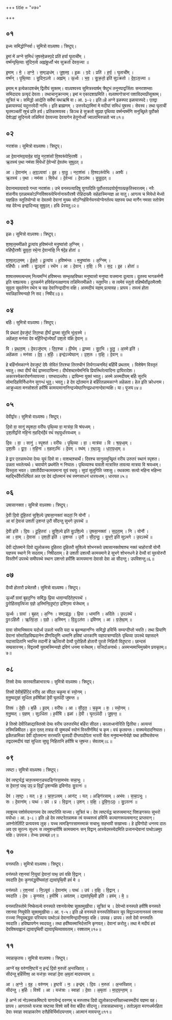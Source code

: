 +++
title = "०७०"

+++


## ०१
इध्मः समिद्धोग्निर्वा। सुमित्रो वाध्र्यश्वः। त्रिष्टुप्।

इ॒मां मे॑ अग्ने स॒मिधं॑ जुषस्वे॒ळस्प॒दे प्रति॑ हर्या घृ॒ताची॑म् ।  
वर्ष्म॑न्पृथि॒व्याः सु॑दिन॒त्वे अह्ना॑मू॒र्ध्वो भ॑व सुक्रतो देवय॒ज्या ॥

इ॒माम् । मे॒ । अ॒ग्ने॒ । स॒म्ऽइध॑म् । जु॒ष॒स्व॒ । इ॒ळः । प॒दे । प्रति॑ । ह॒र्य॒ । घृ॒ताची॑म् ।  
वर्ष्म॑न् । पृ॒थि॒व्याः । सु॒दिन॒ऽत्वे । अह्ना॑म् । ऊ॒र्ध्वः । भ॒व॒ । सु॒क्र॒तो॒ इति॑ सुऽक्रतो । दे॒व॒ऽय॒ज्या ॥

इमाम् म इत्येकादशर्चम् द्वितीयं सुक्तम्। वाध्र्यश्वस्य सुमित्रस्यार्षम् त्रैष्टुभं तनूनपाद्वर्जिताः सनराशम्साः समिदादयः प्रत्यृदं देवताः। तथाचानुक्रान्तम्। इमां म एकादशाप्रमिति। वध्र्यश्वगोत्रानां पशाविदमाप्रीसूक्तम्। सूत्रितं च। समिद्धो आद्येति सर्वेषां यथऋषि वा। आ. ३-२। इति॥हे अग्ने इळस्पद इळायास्पदे। एतद्वा इळायास्पदं यदुत्तरवेदी नाभिः। इति ब्राह्मणम् । उत्तरवेद्यामिमां मे मदीयां समिधं युषस्व। सेवस्व। तथा घृताचीं घृतमञ्चतीं स्रुचं प्रति हर्य। प्रतिकामयस्व। किञ्च हे सुक्रतो सुप्रज्ञ पृथिव्या वर्ष्मन्वर्ष्मणि सनुच्छ्रिते पूर्वोक्ते देशेऽह्नां सुदिनत्वे तन्निमित्तं देवयज्या देवयागेन हेतुनोर्ध्वो ज्वालाभिरुन्नतो भव॥१॥

## ०२
नराशंसः। सुमित्रो वाध्र्यश्वः। त्रिष्टुप्।

आ दे॒वाना॑मग्र॒यावे॒ह या॑तु॒ नरा॒शंसो॑ वि॒श्वरू॑पेभि॒रश्वैः॑ ।  
ऋ॒तस्य॑ प॒था नम॑सा मि॒येधो॑ दे॒वेभ्यो॑ दे॒वत॑मः सुषूदत् ॥

आ । दे॒वाना॑म् । अ॒ग्र॒ऽयावा॑ । इ॒ह । या॒तु॒ । नरा॒शंसः॑ । वि॒श्वऽरू॑पेभिः । अश्वैः॑ ।  
ऋ॒तस्य॑ । प॒था । नम॑सा । मि॒येधः॑ । दे॒वेभ्यः॑ । दे॒वऽत॑मः । सु॒सू॒द॒त् ॥

देवानामग्रयावाग्रे गन्ता नराशंसः। उभे वनस्पत्यादिषु युगपदिति पूर्वोत्तरपदयोर्युगपत्प्रकृतिस्वरत्वम्। नरैः शंसनीय एतन्नामकोऽग्निर्विश्वरूपेभिर्नानारूपैरश्वै रोहिदाख्यैः सहेहास्मिन्यज्ञ आ यातु। आगत्य च मियेधो मेध्यो यज्ञहितः स्तुतियोग्यो वा देवतमो देवानां मुख्यः सोऽग्निर्हविर्नयनयोग्येनर्तस्य यज्ञस्य पथा मार्गेन नमसा स्तोत्रेण सह देवेभ्य इन्द्रादिभ्यह् सुषूदत्। हविः प्रेरयतु॥२॥

## ०३
इळः। सुमित्रो वाध्र्यश्वः। त्रिष्टुप्।

श॒श्व॒त्त॒ममी॑ळते दू॒त्या॑य ह॒विष्म॑न्तो मनु॒ष्या॑सो अ॒ग्निम् ।  
वहि॑ष्ठै॒रश्वैः॑ सु॒वृता॒ रथे॒ना दे॒वान्व॑क्षि॒ नि ष॑दे॒ह होता॑ ॥

श॒श्व॒त्ऽत॒मम् । ई॒ळ॒ते॒ । दू॒त्या॑य । ह॒विष्म॑न्तः । म॒नु॒ष्या॑सः । अ॒ग्निम् ।  
वहि॑ष्ठैः । अश्वैः॑ । सु॒ऽवृता॑ । रथे॑न । आ । दे॒वान् । व॒क्षि॒ । नि । स॒द॒ । इ॒ह । होता॑ ॥

शश्वत्तममत्यन्तम् नित्यमग्निं हविष्मन्तः सम्भृतहविष्का मनुष्यासो मनुष्या यजमाना दूत्याय। दूतस्य भागकर्मणी इति यश्प्रत्ययः। दुतकर्मने हविर्वहनलक्षणाय तन्निमित्तमीळते। स्तुवन्ति। स त्वमेवं स्तुतो वहिष्थैर्वोढृतमैरश्वैः सुवृता सुवर्तनेन रथेन च सह देवानिन्द्रादीना वक्षि। अस्मदीयं यज्ञम् प्रत्यावह। प्रापय। तस्त्वं होता भवन्निहास्मिन्यज्ञे नि सद। निषीद॥३॥

## ०४
बर्हिः। सुमित्रो वाध्र्यश्वः। त्रिष्टुप्।

वि प्र॑थतां दे॒वजु॑ष्टं तिर॒श्चा दी॒र्घं द्रा॒घ्मा सु॑र॒भि भू॑त्व॒स्मे ।  
अहे॑ळता॒ मन॑सा देव बर्हि॒रिन्द्र॑ज्येष्ठाँ उश॒तो य॑क्षि दे॒वान् ॥

वि । प्र॒थ॒ता॒म् । दे॒वऽजु॑ष्टम् । ति॒र॒श्चा । दी॒र्घम् । द्रा॒घ्मा । सु॒र॒भि । भू॒तु॒ । अ॒स्मे इति॑ ।  
अहे॑ळता । मन॑सा । दे॒व॒ । ब॒र्हिः॒ । इन्द्र॑ऽज्येष्ठान् । उ॒श॒तः । य॒क्षि॒ । दे॒वान् ॥

हे बर्हिर्नामकाग्ने देवजुष्टं देवैः सेवितं तिरश्चा तिरश्चीनं तिर्यगञ्चनमिदं बर्हिर्वि प्रथताम् । विशेषेण विस्तृतं भवतु। तथा दीर्घं चेदं द्राघ्मादाघिम्ना। दीर्घशब्दस्येमनिचि प्रियस्थिरेत्यादिना द्राघिरादेशः। अकारस्येकारोवर्णव्यापत्त्या। पश्चादल्लोपः। द्राघिम्ना युक्तं भवतु। अस्मे अस्मदीयम् बर्हिः सुरभि सोमादिहविर्निधानेन सुगन्धं भूतु। भवतु। हे देव द्योतमान हे बर्हिरेतन्नामकाग्ने अहॆळता। हेल इति क्रोधनाम। आक्रुध्यता मनसोशतो हवींषि कामयामानानिन्द्रज्येष्ठानिन्द्रप्रधानान्देवान्यक्षि। या। पूजय॥४॥

## ०५
देवीर्द्वारः। सुमित्रो वाध्र्यश्वः। त्रिष्टुप्।

दि॒वो वा॒ सानु॑ स्पृ॒शता॒ वरी॑यः पृथि॒व्या वा॒ मात्र॑या॒ वि श्र॑यध्वम् ।  
उ॒श॒तीर्द्वा॑रो महि॒ना म॒हद्भि॑र्दे॒वं रथं॑ रथ॒युर्धा॑रयध्वम् ॥

दि॒वः । वा॒ । सानु॑ । स्पृ॒शत॑ । वरी॑यः । पृ॒थि॒व्या । वा॒ । मात्र॑या । वि । श्र॒य॒ध्व॒म् ।  
उ॒श॒तीः । द्वा॒रः॒ । म॒हि॒ना । म॒हत्ऽभिः॑ । दे॒वम् । रथ॑म् । र॒थ॒ऽयुः । धा॒र॒य॒ध्व॒म् ॥

हे द्वार एतन्नामधेया देव्यः यूयं दिवो वा। वाशब्दश्चार्थे। दिवश्च सानुसमुच्छ्रितं वरीय उरुतरं स्थानं स्पृशत। उन्नता भवतेत्यर्थः। चवायोगे प्रथमेति न निघातः। पृथिव्याश्च यावती मात्रास्ति तावत्या मात्रया वि श्रयध्वम्। विस्तृता भवत। उशतीर्देवान्कामयमाना यूयं रथयुः। सुपां सुलुगिति जशसुः। रथकामाः सत्यो महिना महिम्ना महद्भिर्देवैरधिष्ठितं अत एव देवं द्योतमानं रथं रमणसाधनं धारयध्वम्। धारयत॥५॥

## ०६
उषासानक्ता। सुमित्रो वाध्र्यश्वः। त्रिष्टुप्।

दे॒वी दि॒वो दु॑हि॒तरा॑ सुशि॒ल्पे उ॒षासा॒नक्ता॑ सदतां॒ नि योनौ॑ ।  
आ वां॑ दे॒वास॑ उशती उ॒शन्त॑ उ॒रौ सी॑दन्तु सुभगे उ॒पस्थे॑ ॥

दे॒वी इति॑ । दि॒वः । दु॒हि॒तरा॑ । सु॒शि॒ल्पे इति॑ सु॒ऽशि॒ल्पे । उ॒षसा॒नक्ता॑ । स॒द॒ता॒म् । नि । योनौ॑ ।  
आ । वा॒म् । दे॒वासः॑ । उ॒श॒ती॒ इति॑ । उ॒शन्तः॑ । उ॒रौ । सी॒द॒न्तु॒ । सु॒भ॒गे॒ इति॑ सुऽभगे । उ॒पऽस्थे॑ ॥

देवी द्योतमाने दिवो द्युलोकस्य दुहितरा दुहितरौ सुशिल्पे शोभनरूपे उषासानक्तोषाश्च नक्तं चाहोरात्रौ योनौ यज्ञस्य स्थाने नि सदताम्। निषीदताम्। हे उशती उशत्यौ कामयमाने हे सुभगे शोभनधने हे देव्यौ वां युवयोरुरौ विस्तीर्णं उपस्थे समीपस्थे स्थान उशन्तो हवींशि कामयमाना देवासो देवा आ सीदन्तु। उपविशन्तु॥६॥

## ०७
दैव्यौ होतारौ प्रचेतसौ। सुमित्रो वाध्र्यश्वः। त्रिष्टुप्।

ऊ॒र्ध्वो ग्रावा॑ बृ॒हद॒ग्निः समि॑द्धः प्रि॒या धामा॒न्यदि॑तेरु॒पस्थे॑ ।  
पु॒रोहि॑तावृत्विजा य॒ज्ञे अ॒स्मिन्वि॒दुष्ट॑रा॒ द्रवि॑ण॒मा य॑जेथाम् ॥

ऊ॒र्ध्वः । ग्रावा॑ । बृ॒हत् । अ॒ग्निः । सम्ऽइ॑द्धः । प्रि॒या । धामा॑नि । अदि॑तेः । उ॒पऽस्थे॑ ।  
पु॒रःऽहि॑तौ । ऋ॒त्वि॒जा॒ । य॒ज्ञे । अ॒स्मिन् । वि॒दुःऽत॑रा । द्रवि॑णम् । आ । य॒जे॒था॒म् ॥

ग्रावा सोमाभिषवाय यदोर्ध्व उन्नतो भवति यदा च बृहन्महानग्निः समिद्धो हविर्भिः सम्यग्दीप्तो भवति। तथा प्रियाणि देवानां सोमादिहविष्प्रदानेन प्रीणयितॄणि धामानि हविषां धारकाणि यज्ञपात्राण्यदितेः पृथिव्या उपस्थे यज्ञसदने यदासादितानि भवन्ति तदानीं हे ऋत्विजौ देव्यौ पुरोहितौ होतारौ पुरतो निहितौ विदुष्टरा। छान्दसं सम्प्रसारनम्। विद्वत्तमौ युवामस्मिन्यज्ञे द्रविणं धनमा यजेथाम्। यजिर्दाअनार्थः। अस्मभ्यमाभिमुख्येन प्रयचृतम्॥७॥

## ०८
तिस्रो देव्यः सरस्वतीळाभारत्यः। सुमित्रो वाध्र्यश्वः। त्रिष्टुप्।

तिस्रो॑ देवीर्ब॒र्हिरि॒दं वरी॑य॒ आ सी॑दत चकृ॒मा वः॑ स्यो॒नम् ।  
म॒नु॒ष्वद्य॒ज्ञं सुधि॑ता ह॒वींषीळा॑ दे॒वी घृ॒तप॑दी जुषन्त ॥

तिस्रः॑ । दे॒वीः॒ । ब॒र्हिः । इ॒दम् । वरी॑यः । आ । सी॒द॒त॒ । च॒कृ॒म । वः॒ । स्यो॒नम् ।  
म॒नु॒ष्वत् । य॒ज्ञम् । सुऽधि॑ता । ह॒वींषि॑ । इळा॑ । दे॒वी । घृ॒तऽप॑दी । जु॒ष॒न्त॒ ॥

हे तिस्रो देवीरिळाद्यास्तिस्रो देव्यः वरीय उरुतरमिदं बर्हिरा सीदत। कालाध्वनोरिति द्वितीया। अत्यन्तं तस्मिन्निषीदत। कुत एतत् तत्राह वो युष्मदर्थं स्योनं विस्तीर्णमिदं च कृम। वयं कृतवन्तः। वाक्यभेदादनिघातः। इळैतन्नामिका देवी द्योतमाना सरस्वति घृतपदी दीप्तपदोपेता भारती चैता मनुष्वन्मनोर्यज्ञे यथा हवींष्यसेवन्त तद्वदस्मदीयं यज्ञं सुधिता सुष्ठु निहितानि हवींषि च जुषन्त। सेवताम्॥८॥

## ०९
त्वष्टा। सुमित्रो वाध्र्यश्वः। त्रिष्टुप्।

देव॑ त्वष्ट॒र्यद्ध॑ चारु॒त्वमान॒ड्यदङ्गि॑रसा॒मभ॑वः सचा॒भूः ।  
स दे॒वानां॒ पाथ॒ उप॒ प्र वि॒द्वाँ उ॒शन्य॑क्षि द्रविणोदः सु॒रत्नः॑ ॥

देव॑ । त्व॒ष्टः॒ । यत् । ह॒ । चा॒रु॒ऽत्वम् । आन॑ट् । यत् । अङ्गि॑रसाम् । अभ॑वः । स॒चा॒ऽभूः ।  
सः । दे॒वाना॑म् । पाथः॑ । उप॑ । प्र । वि॒द्वान् । उ॒शन् । य॒क्षि॒ । द्र॒वि॒णः॒ऽदः॒ । सु॒ऽरत्नः॑ ॥

त्वाष्ट्रस्य पशोर्वपायागस्य देव त्वष्टरिति याज्या। सूत्रितं च। देव त्वष्टर्यद्ध चारुत्वमानट् पिशङ्गरूपः सुभरो वयोधाः। आ. ३-८। इति॥हे देव त्वष्टरेतन्नामक त्वं यच्चरुत्वं हविर्भिः कल्याणरूपत्वमानट् प्राप्तवान्। अश्नोतेर्लिटि प्रत्ययस्य लुक्। यच्च त्वमङ्गिरसामस्माकं सचाभूः सहभावी सखाभवः। हे द्रविणोदो धनस्य दातः अव एव सुरत्नः सुधनः स त्वमुशन्हवींषि कामयमानः सन् विद्वान् आस्येदमस्येदमिति प्रजानन्देवानां पाथोऽन्नमुप यक्षि। उपयज। तेभ्यः प्रयच्छा॥९॥

## १०
वनस्पतिः। सुमित्रो वाध्र्यश्वः। त्रिष्टुप्।

वन॑स्पते रश॒नया॑ नि॒यूया॑ दे॒वानां॒ पाथ॒ उप॑ वक्षि वि॒द्वान् ।  
स्वदा॑ति दे॒वः कृ॒णव॑द्ध॒वींष्यव॑तां॒ द्यावा॑पृथि॒वी हवं॑ मे ॥

वन॑स्पते । र॒श॒नया॑ । नि॒ऽयूय॑ । दे॒वाना॑म् । पाथः॑ । उप॑ । व॒क्षि॒ । वि॒द्वान् ।  
स्वदा॑ति । दे॒वः । कृ॒णव॑त् । ह॒वींषि॑ । अव॑ताम् । द्यावा॑पृथि॒वी इति॑ । हव॑म् । मे॒ ॥

वनस्पतिस्तोमे निष्केवल्ये वनस्पते रशनयेत्येषा सूक्तमुखीया। सूत्रितं च । देवेभ्यो वनस्पते हवींषि वनस्पते रशनया नियूयेति सूक्तमुखीयाः। आ. ९-५। इति॥हे वनस्पते वनस्पतिविकार यूप विद्वाञ्जानानस्त्वं रशनया रज्ज्वा नियूयबद्ध्वा परिव्याय पाथोऽन्नं देवानामिन्द्रादीनामुप वक्षि। उपवह। प्रापय। ततो देवो वनस्पतिः स्वदाति। हविष्प्रापणेन स्वदयतु। तथा हवींष्यस्माभिर्दत्तानि कृणवत्। देवानां करोतु। तथा मे मदीयं हवं देवविषयाह्वानं द्यावापृथिवी द्यावापृथिव्याववताम्। रक्शताम्॥१०॥

## ११
स्वाहाकृतयः। सुमित्रो वाध्र्यश्वः। त्रिष्टुप्।

आग्ने॑ वह॒ वरु॑णमि॒ष्टये॑ न॒ इन्द्रं॑ दि॒वो म॒रुतो॑ अ॒न्तरि॑क्षात् ।  
सीद॑न्तु ब॒र्हिर्विश्व॒ आ यज॑त्राः॒ स्वाहा॑ दे॒वा अ॒मृता॑ मादयन्ताम् ॥

आ । अ॒ग्ने॒ । व॒ह॒ । वरु॑णम् । इ॒ष्टये॑ । नः॒ । इन्द्र॑म् । दि॒वः । म॒रुतः॑ । अ॒न्तरि॑क्षात् ।  
सीद॑न्तु । ब॒र्हिः । विश्वे॑ । आ । यज॑त्राः । स्वाहा॑ । दे॒वाः । अ॒मृताः॑ । मा॒द॒य॒न्ता॒म् ॥

हे अग्ने त्वं नोऽस्माकमिष्टये यागायेन्द्रं वरुणम् च मरुतश्च दिवो द्युलोकादन्तरिक्षाच्चास्मदीयं यज्ञमा वह। प्रापय। आगतस्ते यजत्रा यष्टव्या विश्वे सर्वे वेवा बर्हिरा सीदन्तु। तत्रासन्नाभवन्तु। ततोऽमृता मरणधर्मरहिता देवाः स्वाहा स्वाहाकारेण दत्तैर्हविर्भिर्मादयन्ताम्। आत्मानं मावयन्तु॥११॥